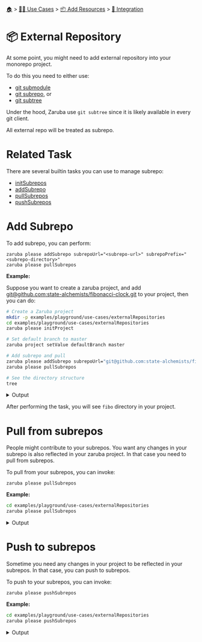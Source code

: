 <!--startTocHeader-->
[🏠](../../../README.md) > [👷🏽 Use Cases](../../README.md) > [📦 Add Resources](../README.md) > [🧩 Integration](README.md)
# 📦 External Repository
<!--endTocHeader-->


At some point, you might need to add external repository into your monorepo project.

To do this you need to either use:

* [git submodule](https://git-scm.com/book/en/v2/Git-Tools-Submodules)
* [git subrepo](https://github.com/ingydotnet/git-subrepo), or
* [git subtree](https://www.atlassian.com/git/tutorials/git-subtree)

Under the hood, Zaruba use `git subtree` since it is likely available in every git client.

All external repo will be treated as subrepo.

# Related Task

There are several builtin tasks you can use to manage subrepo:

* [initSubrepos](../../../core-tasks/initSubrepos.md)
* [addSubrepo](../../../core-tasks/addSubrepo.md)
* [pullSubrepos](../../../core-tasks/pullSubrepos.md)
* [pushSubrepos](../../../core-tasks/pushSubrepos.md)


# Add Subrepo

To add subrepo, you can perform:

```
zaruba please addSubrepo subrepoUrl="<subrepo-url>" subrepoPrefix="<subrepo-directory>" 
zaruba please pullSubrepos 

```

__Example:__

Suppose you want to create a zaruba project, and add [git@github.com:state-alchemists/fibonacci-clock.git](https://github.com/state-alchemists/fibonacci-clock) to your project, then you can do:

<!--startCode-->
```bash
# Create a Zaruba project
mkdir -p examples/playground/use-cases/externalRepositories
cd examples/playground/use-cases/externalRepositories
zaruba please initProject

# Set default branch to master
zaruba project setValue defaultBranch master

# Add subrepo and pull
zaruba please addSubrepo subrepoUrl="git@github.com:state-alchemists/fibonacci-clock.git" subrepoPrefix="fibo" 
zaruba please pullSubrepos 

# See the directory structure
tree
```
 
<details>
<summary>Output</summary>
 
```````
💀 🔎 Job Starting...
         Elapsed Time: 1.718µs
         Current Time: 21:02:06
💀 🏁 Running 🚧 initProject runner (Attempt 1 of 3) on /home/gofrendi/zaruba/docs/examples/playground/use-cases/externalRepositories
💀    🚀 🚧 initProject          Initialized empty Git repository in /home/gofrendi/zaruba/docs/examples/playground/use-cases/externalRepositories/.git/
💀    🚀 🚧 initProject          🎉🎉🎉
💀    🚀 🚧 initProject          Project created
💀 🎉 Successfully running 🚧 initProject runner (Attempt 1 of 3)
💀 🔎 Job Running...
         Elapsed Time: 13.21946ms
         Current Time: 21:02:06
💀 🎉 🎉🎉🎉🎉🎉🎉🎉🎉🎉🎉🎉
💀 🎉 Job Complete!!! 🎉🎉🎉
💀 🔥 Terminating
💀 🔎 Job Ended...
         Elapsed Time: 315.702597ms
         Current Time: 21:02:06
zaruba please initProject  
💀 🔎 Job Starting...
         Elapsed Time: 1.243µs
         Current Time: 21:02:07
💀 🏁 Running 🔎 zrbIsProject runner (Attempt 1 of 3) on /home/gofrendi/zaruba/docs/examples/playground/use-cases/externalRepositories
💀    🚀 🔎 zrbIsProject         Current directory is a valid zaruba project
💀 🎉 Successfully running 🔎 zrbIsProject runner (Attempt 1 of 3)
💀 🏁 Running 🥂 addSubrepo runner (Attempt 1 of 3) on /home/gofrendi/zaruba/docs/examples/playground/use-cases/externalRepositories
💀    🚀 🥂 addSubrepo           🎉🎉🎉
💀    🚀 🥂 addSubrepo           Subrepo fibo has been added
💀 🎉 Successfully running 🥂 addSubrepo runner (Attempt 1 of 3)
💀 🔎 Job Running...
         Elapsed Time: 365.842921ms
         Current Time: 21:02:07
💀 🎉 🎉🎉🎉🎉🎉🎉🎉🎉🎉🎉🎉
💀 🎉 Job Complete!!! 🎉🎉🎉
💀 🔥 Terminating
💀 🔎 Job Ended...
         Elapsed Time: 668.664466ms
         Current Time: 21:02:07
zaruba please addSubrepo -e '/home/gofrendi/zaruba/docs/examples/playground/use-cases/externalRepositories/.env' -v 'subrepoUrl=git@github.com:state-alchemists/fibonacci-clock.git' -v 'subrepoPrefix=fibo' -v '/home/gofrendi/zaruba/docs/examples/playground/use-cases/externalRepositories/default.values.yaml'
💀 🔎 Job Starting...
         Elapsed Time: 1.213µs
         Current Time: 21:02:08
💀 🏁 Running 🔍 zrbIsValidSubrepos runner (Attempt 1 of 3) on /home/gofrendi/zaruba/docs/examples/playground/use-cases/externalRepositories
💀 🏁 Running 🔎 zrbIsProject runner (Attempt 1 of 3) on /home/gofrendi/zaruba/docs/examples/playground/use-cases/externalRepositories
💀    🚀 🔍 zrbIsValidSubrepos   All Subrepos are valid
💀 🎉 Successfully running 🔍 zrbIsValidSubrepos runner (Attempt 1 of 3)
💀    🚀 🔎 zrbIsProject         Current directory is a valid zaruba project
💀 🎉 Successfully running 🔎 zrbIsProject runner (Attempt 1 of 3)
💀 🏁 Running 📦 initSubrepos runner (Attempt 1 of 3) on /home/gofrendi/zaruba/docs/examples/playground/use-cases/externalRepositories
💀    🚀 📦 initSubrepos         fibo origin does not exist
💀    🚀 📦 initSubrepos         [master (root-commit) e1aef2e] 💀 Save works before pulling from git@github.com:state-alchemists/fibonacci-clock.git
💀    🚀 📦 initSubrepos          3 files changed, 131 insertions(+)
💀    🚀 📦 initSubrepos          create mode 100644 .gitignore
💀    🚀 📦 initSubrepos          create mode 100644 default.values.yaml
💀    🚀 📦 initSubrepos          create mode 100644 index.zaruba.yaml
💀    🚀 📦 initSubrepos         git fetch fibo master
💀 🔥 🚀 📦 initSubrepos         warning: no common commits
💀 🔥 🚀 📦 initSubrepos         From github.com:state-alchemists/fibonacci-clock
💀 🔥 🚀 📦 initSubrepos          * branch            master     -> FETCH_HEAD
💀 🔥 🚀 📦 initSubrepos          * [new branch]      master     -> fibo/master
💀 🔥 🚀 📦 initSubrepos         Added dir 'fibo'
💀 🔥 🚀 📦 initSubrepos         From github.com:state-alchemists/fibonacci-clock
💀 🔥 🚀 📦 initSubrepos          * branch            master     -> FETCH_HEAD
💀 🔥 🚀 📦 initSubrepos         From github.com:state-alchemists/fibonacci-clock
💀 🔥 🚀 📦 initSubrepos          * branch            master     -> FETCH_HEAD
💀    🚀 📦 initSubrepos         Already up to date.
💀    🚀 📦 initSubrepos         🎉🎉🎉
💀    🚀 📦 initSubrepos         Subrepos Initialized
💀 🎉 Successfully running 📦 initSubrepos runner (Attempt 1 of 3)
💀 🏁 Running 🔽 pullSubrepos runner (Attempt 1 of 3) on /home/gofrendi/zaruba/docs/examples/playground/use-cases/externalRepositories
💀    🚀 🔽 pullSubrepos         On branch master
💀    🚀 🔽 pullSubrepos         nothing to commit, working tree clean
💀 🔥 🚀 🔽 pullSubrepos         From github.com:state-alchemists/fibonacci-clock
💀 🔥 🚀 🔽 pullSubrepos          * branch            master     -> FETCH_HEAD
💀    🚀 🔽 pullSubrepos         Already up to date.
💀    🚀 🔽 pullSubrepos         🎉🎉🎉
💀    🚀 🔽 pullSubrepos         Subrepos pulled
💀 🎉 Successfully running 🔽 pullSubrepos runner (Attempt 1 of 3)
💀 🔎 Job Running...
         Elapsed Time: 19.246493987s
         Current Time: 21:02:27
💀 🎉 🎉🎉🎉🎉🎉🎉🎉🎉🎉🎉🎉
💀 🎉 Job Complete!!! 🎉🎉🎉
💀 🔥 Terminating
💀 🔎 Job Ended...
         Elapsed Time: 19.549764653s
         Current Time: 21:02:27
zaruba please pullSubrepos -e '/home/gofrendi/zaruba/docs/examples/playground/use-cases/externalRepositories/.env' -v '/home/gofrendi/zaruba/docs/examples/playground/use-cases/externalRepositories/default.values.yaml'
.
├── default.values.yaml
├── fibo
│   ├── Dockerfile
│   ├── README.md
│   ├── bootstrap.unity.css
│   ├── index.css
│   ├── index.html
│   ├── index.js
│   ├── jquery.js
│   ├── sample.env
│   └── start.sh
├── index.zaruba.yaml
└── logs
    └── log.zaruba.csv

2 directories, 12 files
```````
</details>
<!--endCode-->

After performing the task, you will see `fibo` directory in your project.

# Pull from subrepos

People might contribute to your subrepos. You want any changes in your subrepo is also reflected in your zaruba project. In that case you need to pull from subrepos.

To pull from your subrepos, you can invoke:

```
zaruba please pullSubrepos
```

__Example:__

<!--startCode-->
```bash
cd examples/playground/use-cases/externalRepositories
zaruba please pullSubrepos
```
 
<details>
<summary>Output</summary>
 
```````
💀 🔎 Job Starting...
         Elapsed Time: 1.236µs
         Current Time: 21:02:27
💀 🏁 Running 🔍 zrbIsValidSubrepos runner (Attempt 1 of 3) on /home/gofrendi/zaruba/docs/examples/playground/use-cases/externalRepositories
💀 🏁 Running 🔎 zrbIsProject runner (Attempt 1 of 3) on /home/gofrendi/zaruba/docs/examples/playground/use-cases/externalRepositories
💀    🚀 🔎 zrbIsProject         Current directory is a valid zaruba project
💀    🚀 🔍 zrbIsValidSubrepos   All Subrepos are valid
💀 🎉 Successfully running 🔎 zrbIsProject runner (Attempt 1 of 3)
💀 🎉 Successfully running 🔍 zrbIsValidSubrepos runner (Attempt 1 of 3)
💀 🏁 Running 📦 initSubrepos runner (Attempt 1 of 3) on /home/gofrendi/zaruba/docs/examples/playground/use-cases/externalRepositories
💀    🚀 📦 initSubrepos         🎉🎉🎉
💀    🚀 📦 initSubrepos         Subrepos Initialized
💀 🎉 Successfully running 📦 initSubrepos runner (Attempt 1 of 3)
💀 🏁 Running 🔽 pullSubrepos runner (Attempt 1 of 3) on /home/gofrendi/zaruba/docs/examples/playground/use-cases/externalRepositories
💀    🚀 🔽 pullSubrepos         On branch master
💀    🚀 🔽 pullSubrepos         nothing to commit, working tree clean
💀 🔥 🚀 🔽 pullSubrepos         From github.com:state-alchemists/fibonacci-clock
💀 🔥 🚀 🔽 pullSubrepos          * branch            master     -> FETCH_HEAD
💀    🚀 🔽 pullSubrepos         Already up to date.
💀    🚀 🔽 pullSubrepos         🎉🎉🎉
💀    🚀 🔽 pullSubrepos         Subrepos pulled
💀 🎉 Successfully running 🔽 pullSubrepos runner (Attempt 1 of 3)
💀 🔎 Job Running...
         Elapsed Time: 8.216861926s
         Current Time: 21:02:36
💀 🎉 🎉🎉🎉🎉🎉🎉🎉🎉🎉🎉🎉
💀 🎉 Job Complete!!! 🎉🎉🎉
💀 🔥 Terminating
💀 🔎 Job Ended...
         Elapsed Time: 8.520451684s
         Current Time: 21:02:36
zaruba please pullSubrepos -e '/home/gofrendi/zaruba/docs/examples/playground/use-cases/externalRepositories/.env' -v '/home/gofrendi/zaruba/docs/examples/playground/use-cases/externalRepositories/default.values.yaml'
```````
</details>
<!--endCode-->

# Push to subrepos

Sometime you need any changes in your project to be reflected in your subrepos. In that case, you can push to subrepos.

To push to your subrepos, you can invoke:

```
zaruba please pushSubrepos
```

__Example:__

<!--startCode-->
```bash
cd examples/playground/use-cases/externalRepositories
zaruba please pushSubrepos
```
 
<details>
<summary>Output</summary>
 
```````
💀 🔎 Job Starting...
         Elapsed Time: 1.869µs
         Current Time: 21:02:36
💀 🏁 Running 🔎 zrbIsProject runner (Attempt 1 of 3) on /home/gofrendi/zaruba/docs/examples/playground/use-cases/externalRepositories
💀 🏁 Running 🔗 updateProjectLinks runner (Attempt 1 of 3) on /home/gofrendi/zaruba/docs/examples/playground/use-cases/externalRepositories
💀 🏁 Running 🔍 zrbIsValidSubrepos runner (Attempt 1 of 3) on /home/gofrendi/zaruba/docs/examples/playground/use-cases/externalRepositories
💀    🚀 🔗 updateProjectLinks   🎉🎉🎉
💀    🚀 🔎 zrbIsProject         Current directory is a valid zaruba project
💀    🚀 🔗 updateProjectLinks   Links updated
💀 🎉 Successfully running 🔗 updateProjectLinks runner (Attempt 1 of 3)
💀 🎉 Successfully running 🔎 zrbIsProject runner (Attempt 1 of 3)
💀 🎉 Successfully running 🔍 zrbIsValidSubrepos runner (Attempt 1 of 3)
💀    🚀 🔍 zrbIsValidSubrepos   All Subrepos are valid
💀 🏁 Running 📦 initSubrepos runner (Attempt 1 of 3) on /home/gofrendi/zaruba/docs/examples/playground/use-cases/externalRepositories
💀    🚀 📦 initSubrepos         🎉🎉🎉
💀    🚀 📦 initSubrepos         Subrepos Initialized
💀 🎉 Successfully running 📦 initSubrepos runner (Attempt 1 of 3)
💀 🏁 Running 🔼 pushSubrepos runner (Attempt 1 of 3) on /home/gofrendi/zaruba/docs/examples/playground/use-cases/externalRepositories
💀    🚀 🔼 pushSubrepos         On branch master
💀    🚀 🔼 pushSubrepos         nothing to commit, working tree clean
💀    🚀 🔼 pushSubrepos         git push using:  fibo master
💀 🔥 🚀 🔼 pushSubrepos         1/3 (0) [0]2/3 (0) [0]3/3 (0) [0]3/3 (1) [1]3/3 (1) [2]Everything up-to-date
💀    🚀 🔼 pushSubrepos         🎉🎉🎉
💀    🚀 🔼 pushSubrepos         Subrepos pushed
💀 🎉 Successfully running 🔼 pushSubrepos runner (Attempt 1 of 3)
💀 🔎 Job Running...
         Elapsed Time: 4.690019959s
         Current Time: 21:02:41
💀 🎉 🎉🎉🎉🎉🎉🎉🎉🎉🎉🎉🎉
💀 🎉 Job Complete!!! 🎉🎉🎉
💀 🔥 Terminating
💀 🔎 Job Ended...
         Elapsed Time: 4.992623537s
         Current Time: 21:02:41
zaruba please pushSubrepos -e '/home/gofrendi/zaruba/docs/examples/playground/use-cases/externalRepositories/.env' -v '/home/gofrendi/zaruba/docs/examples/playground/use-cases/externalRepositories/default.values.yaml'
```````
</details>
<!--endCode-->


<!--startTocSubTopic-->
<!--endTocSubTopic-->
